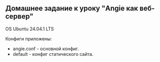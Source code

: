 ## Домашнее задание к уроку "Angie как веб-сервер"

OS Ubuntu 24.04.1 LTS

Конфиги приложены:
* angie.conf - основной конфиг.
* default - конфиг статического сайта.
